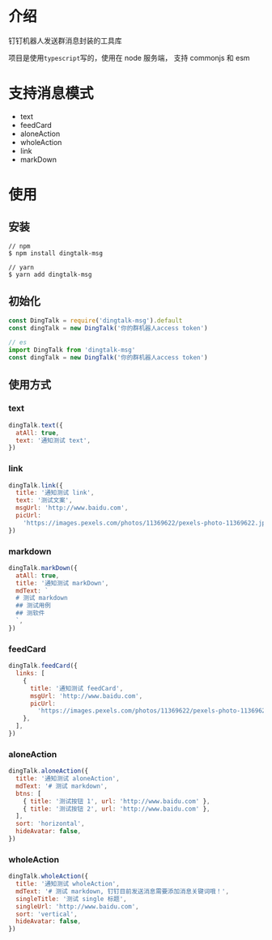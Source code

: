 # 介绍

钉钉机器人发送群消息封装的工具库

项目是使用`typescript`写的，使用在 node 服务端， 支持 commonjs 和 esm

# 支持消息模式

- text
- feedCard
- aloneAction
- wholeAction
- link
- markDown

# 使用

## 安装

```shell
// npm
$ npm install dingtalk-msg

// yarn
$ yarn add dingtalk-msg
```

## 初始化

```js
const DingTalk = require('dingtalk-msg').default
const dingTalk = new DingTalk('你的群机器人access token')
```

```js
// es
import DingTalk from 'dingtalk-msg'
const dingTalk = new DingTalk('你的群机器人access token')
```

## 使用方式

### text

```js
dingTalk.text({
  atAll: true,
  text: '通知测试 text',
})
```

### link

```js
dingTalk.link({
  title: '通知测试 link',
  text: '测试文案',
  msgUrl: 'http://www.baidu.com',
  picUrl:
    'https://images.pexels.com/photos/11369622/pexels-photo-11369622.jpeg?auto=compress&cs=tinysrgb&dpr=1&w=500',
})
```

### markdown

```js
dingTalk.markDown({
  atAll: true,
  title: '通知测试 markDown',
  mdText: `
  # 测试 markdown
  ## 测试用例
  ## 测软件
  `,
})
```

### feedCard

```js
dingTalk.feedCard({
  links: [
    {
      title: '通知测试 feedCard',
      msgUrl: 'http://www.baidu.com',
      picUrl:
        'https://images.pexels.com/photos/11369622/pexels-photo-11369622.jpeg?auto=compress&cs=tinysrgb&dpr=1&w=500',
    },
  ],
})
```

### aloneAction

```js
dingTalk.aloneAction({
  title: '通知测试 aloneAction',
  mdText: '# 测试 markdown',
  btns: [
    { title: '测试按钮 1', url: 'http://www.baidu.com' },
    { title: '测试按钮 2', url: 'http://www.baidu.com' },
  ],
  sort: 'horizontal',
  hideAvatar: false,
})
```

### wholeAction

```js
dingTalk.wholeAction({
  title: '通知测试 wholeAction',
  mdText: '# 测试 markdown, 钉钉目前发送消息需要添加消息关键词哦！',
  singleTitle: '测试 single 标题',
  singleUrl: 'http://www.baidu.com',
  sort: 'vertical',
  hideAvatar: false,
})
```